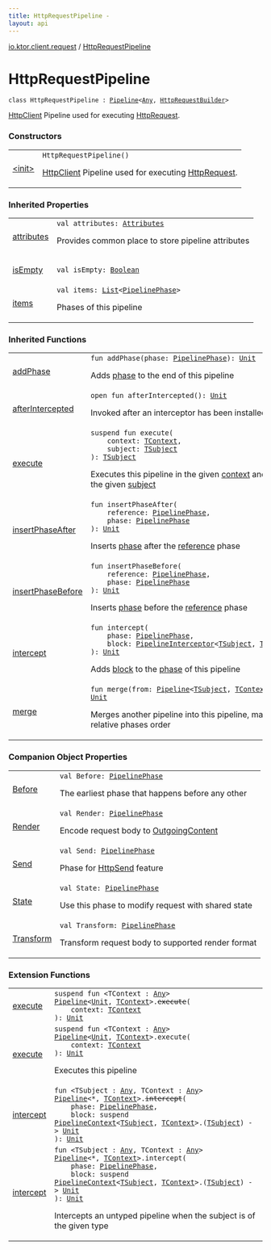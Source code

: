 ```yaml
---
title: HttpRequestPipeline - 
layout: api
---
```


<div class='api-docs-breadcrumbs'><a href="../index.html">io.ktor.client.request</a> / <a href="./index.html">HttpRequestPipeline</a></div>

# HttpRequestPipeline

<div class="signature"><code><span class="keyword">class </span><span class="identifier">HttpRequestPipeline</span>&nbsp;<span class="symbol">:</span>&nbsp;<a href="../../io.ktor.util.pipeline/-pipeline/index.html"><span class="identifier">Pipeline</span></a><span class="symbol">&lt;</span><a href="https://kotlinlang.org/api/latest/jvm/stdlib/kotlin/-any/index.html"><span class="identifier">Any</span></a><span class="symbol">,</span>&nbsp;<a href="../-http-request-builder/index.html"><span class="identifier">HttpRequestBuilder</span></a><span class="symbol">&gt;</span></code></div>

<a href="../../io.ktor.client/-http-client/index.html">HttpClient</a> Pipeline used for executing <a href="../-http-request/index.html">HttpRequest</a>.

### Constructors

<table class="api-docs-table">
<tbody>
<tr>
<td markdown="1">

<a href="-init-.html">&lt;init&gt;</a>


</td>
<td markdown="1">
<div class="signature"><code><span class="identifier">HttpRequestPipeline</span><span class="symbol">(</span><span class="symbol">)</span></code></div>

<a href="../../io.ktor.client/-http-client/index.html">HttpClient</a> Pipeline used for executing <a href="../-http-request/index.html">HttpRequest</a>.


</td>
</tr>
</tbody>
</table>

### Inherited Properties

<table class="api-docs-table">
<tbody>
<tr>
<td markdown="1">

<a href="../../io.ktor.util.pipeline/-pipeline/attributes.html">attributes</a>


</td>
<td markdown="1">
<div class="signature"><code><span class="keyword">val </span><span class="identifier">attributes</span><span class="symbol">: </span><a href="../../io.ktor.util/-attributes/index.html"><span class="identifier">Attributes</span></a></code></div>

Provides common place to store pipeline attributes


</td>
</tr>
<tr>
<td markdown="1">

<a href="../../io.ktor.util.pipeline/-pipeline/is-empty.html">isEmpty</a>


</td>
<td markdown="1">
<div class="signature"><code><span class="keyword">val </span><span class="identifier">isEmpty</span><span class="symbol">: </span><a href="https://kotlinlang.org/api/latest/jvm/stdlib/kotlin/-boolean/index.html"><span class="identifier">Boolean</span></a></code></div>

</td>
</tr>
<tr>
<td markdown="1">

<a href="../../io.ktor.util.pipeline/-pipeline/items.html">items</a>


</td>
<td markdown="1">
<div class="signature"><code><span class="keyword">val </span><span class="identifier">items</span><span class="symbol">: </span><a href="https://kotlinlang.org/api/latest/jvm/stdlib/kotlin.collections/-list/index.html"><span class="identifier">List</span></a><span class="symbol">&lt;</span><a href="../../io.ktor.util.pipeline/-pipeline-phase/index.html"><span class="identifier">PipelinePhase</span></a><span class="symbol">&gt;</span></code></div>

Phases of this pipeline


</td>
</tr>
</tbody>
</table>

### Inherited Functions

<table class="api-docs-table">
<tbody>
<tr>
<td markdown="1">

<a href="../../io.ktor.util.pipeline/-pipeline/add-phase.html">addPhase</a>


</td>
<td markdown="1">
<div class="signature"><code><span class="keyword">fun </span><span class="identifier">addPhase</span><span class="symbol">(</span><span class="parameterName" id="io.ktor.util.pipeline.Pipeline$addPhase(io.ktor.util.pipeline.PipelinePhase)/phase">phase</span><span class="symbol">:</span>&nbsp;<a href="../../io.ktor.util.pipeline/-pipeline-phase/index.html"><span class="identifier">PipelinePhase</span></a><span class="symbol">)</span><span class="symbol">: </span><a href="https://kotlinlang.org/api/latest/jvm/stdlib/kotlin/-unit/index.html"><span class="identifier">Unit</span></a></code></div>

Adds <a href="../../io.ktor.util.pipeline/-pipeline/add-phase.html#io.ktor.util.pipeline.Pipeline$addPhase(io.ktor.util.pipeline.PipelinePhase)/phase">phase</a> to the end of this pipeline


</td>
</tr>
<tr>
<td markdown="1">

<a href="../../io.ktor.util.pipeline/-pipeline/after-intercepted.html">afterIntercepted</a>


</td>
<td markdown="1">
<div class="signature"><code><span class="keyword">open</span> <span class="keyword">fun </span><span class="identifier">afterIntercepted</span><span class="symbol">(</span><span class="symbol">)</span><span class="symbol">: </span><a href="https://kotlinlang.org/api/latest/jvm/stdlib/kotlin/-unit/index.html"><span class="identifier">Unit</span></a></code></div>

Invoked after an interceptor has been installed


</td>
</tr>
<tr>
<td markdown="1">

<a href="../../io.ktor.util.pipeline/-pipeline/execute.html">execute</a>


</td>
<td markdown="1">
<div class="signature"><code><span class="keyword">suspend</span> <span class="keyword">fun </span><span class="identifier">execute</span><span class="symbol">(</span><br/>&nbsp;&nbsp;&nbsp;&nbsp;<span class="parameterName" id="io.ktor.util.pipeline.Pipeline$execute(io.ktor.util.pipeline.Pipeline.TContext, io.ktor.util.pipeline.Pipeline.TSubject)/context">context</span><span class="symbol">:</span>&nbsp;<a href="../../io.ktor.util.pipeline/-pipeline/index.html#TContext"><span class="identifier">TContext</span></a><span class="symbol">, </span><br/>&nbsp;&nbsp;&nbsp;&nbsp;<span class="parameterName" id="io.ktor.util.pipeline.Pipeline$execute(io.ktor.util.pipeline.Pipeline.TContext, io.ktor.util.pipeline.Pipeline.TSubject)/subject">subject</span><span class="symbol">:</span>&nbsp;<a href="../../io.ktor.util.pipeline/-pipeline/index.html#TSubject"><span class="identifier">TSubject</span></a><br/><span class="symbol">)</span><span class="symbol">: </span><a href="../../io.ktor.util.pipeline/-pipeline/index.html#TSubject"><span class="identifier">TSubject</span></a></code></div>

Executes this pipeline in the given <a href="../../io.ktor.util.pipeline/-pipeline/execute.html#io.ktor.util.pipeline.Pipeline$execute(io.ktor.util.pipeline.Pipeline.TContext, io.ktor.util.pipeline.Pipeline.TSubject)/context">context</a> and with the given <a href="../../io.ktor.util.pipeline/-pipeline/execute.html#io.ktor.util.pipeline.Pipeline$execute(io.ktor.util.pipeline.Pipeline.TContext, io.ktor.util.pipeline.Pipeline.TSubject)/subject">subject</a>


</td>
</tr>
<tr>
<td markdown="1">

<a href="../../io.ktor.util.pipeline/-pipeline/insert-phase-after.html">insertPhaseAfter</a>


</td>
<td markdown="1">
<div class="signature"><code><span class="keyword">fun </span><span class="identifier">insertPhaseAfter</span><span class="symbol">(</span><br/>&nbsp;&nbsp;&nbsp;&nbsp;<span class="parameterName" id="io.ktor.util.pipeline.Pipeline$insertPhaseAfter(io.ktor.util.pipeline.PipelinePhase, io.ktor.util.pipeline.PipelinePhase)/reference">reference</span><span class="symbol">:</span>&nbsp;<a href="../../io.ktor.util.pipeline/-pipeline-phase/index.html"><span class="identifier">PipelinePhase</span></a><span class="symbol">, </span><br/>&nbsp;&nbsp;&nbsp;&nbsp;<span class="parameterName" id="io.ktor.util.pipeline.Pipeline$insertPhaseAfter(io.ktor.util.pipeline.PipelinePhase, io.ktor.util.pipeline.PipelinePhase)/phase">phase</span><span class="symbol">:</span>&nbsp;<a href="../../io.ktor.util.pipeline/-pipeline-phase/index.html"><span class="identifier">PipelinePhase</span></a><br/><span class="symbol">)</span><span class="symbol">: </span><a href="https://kotlinlang.org/api/latest/jvm/stdlib/kotlin/-unit/index.html"><span class="identifier">Unit</span></a></code></div>

Inserts <a href="../../io.ktor.util.pipeline/-pipeline/insert-phase-after.html#io.ktor.util.pipeline.Pipeline$insertPhaseAfter(io.ktor.util.pipeline.PipelinePhase, io.ktor.util.pipeline.PipelinePhase)/phase">phase</a> after the <a href="../../io.ktor.util.pipeline/-pipeline/insert-phase-after.html#io.ktor.util.pipeline.Pipeline$insertPhaseAfter(io.ktor.util.pipeline.PipelinePhase, io.ktor.util.pipeline.PipelinePhase)/reference">reference</a> phase


</td>
</tr>
<tr>
<td markdown="1">

<a href="../../io.ktor.util.pipeline/-pipeline/insert-phase-before.html">insertPhaseBefore</a>


</td>
<td markdown="1">
<div class="signature"><code><span class="keyword">fun </span><span class="identifier">insertPhaseBefore</span><span class="symbol">(</span><br/>&nbsp;&nbsp;&nbsp;&nbsp;<span class="parameterName" id="io.ktor.util.pipeline.Pipeline$insertPhaseBefore(io.ktor.util.pipeline.PipelinePhase, io.ktor.util.pipeline.PipelinePhase)/reference">reference</span><span class="symbol">:</span>&nbsp;<a href="../../io.ktor.util.pipeline/-pipeline-phase/index.html"><span class="identifier">PipelinePhase</span></a><span class="symbol">, </span><br/>&nbsp;&nbsp;&nbsp;&nbsp;<span class="parameterName" id="io.ktor.util.pipeline.Pipeline$insertPhaseBefore(io.ktor.util.pipeline.PipelinePhase, io.ktor.util.pipeline.PipelinePhase)/phase">phase</span><span class="symbol">:</span>&nbsp;<a href="../../io.ktor.util.pipeline/-pipeline-phase/index.html"><span class="identifier">PipelinePhase</span></a><br/><span class="symbol">)</span><span class="symbol">: </span><a href="https://kotlinlang.org/api/latest/jvm/stdlib/kotlin/-unit/index.html"><span class="identifier">Unit</span></a></code></div>

Inserts <a href="../../io.ktor.util.pipeline/-pipeline/insert-phase-before.html#io.ktor.util.pipeline.Pipeline$insertPhaseBefore(io.ktor.util.pipeline.PipelinePhase, io.ktor.util.pipeline.PipelinePhase)/phase">phase</a> before the <a href="../../io.ktor.util.pipeline/-pipeline/insert-phase-before.html#io.ktor.util.pipeline.Pipeline$insertPhaseBefore(io.ktor.util.pipeline.PipelinePhase, io.ktor.util.pipeline.PipelinePhase)/reference">reference</a> phase


</td>
</tr>
<tr>
<td markdown="1">

<a href="../../io.ktor.util.pipeline/-pipeline/intercept.html">intercept</a>


</td>
<td markdown="1">
<div class="signature"><code><span class="keyword">fun </span><span class="identifier">intercept</span><span class="symbol">(</span><br/>&nbsp;&nbsp;&nbsp;&nbsp;<span class="parameterName" id="io.ktor.util.pipeline.Pipeline$intercept(io.ktor.util.pipeline.PipelinePhase, kotlin.SuspendFunction2((io.ktor.util.pipeline.PipelineContext((io.ktor.util.pipeline.Pipeline.TSubject, io.ktor.util.pipeline.Pipeline.TContext)), , kotlin.Unit)))/phase">phase</span><span class="symbol">:</span>&nbsp;<a href="../../io.ktor.util.pipeline/-pipeline-phase/index.html"><span class="identifier">PipelinePhase</span></a><span class="symbol">, </span><br/>&nbsp;&nbsp;&nbsp;&nbsp;<span class="parameterName" id="io.ktor.util.pipeline.Pipeline$intercept(io.ktor.util.pipeline.PipelinePhase, kotlin.SuspendFunction2((io.ktor.util.pipeline.PipelineContext((io.ktor.util.pipeline.Pipeline.TSubject, io.ktor.util.pipeline.Pipeline.TContext)), , kotlin.Unit)))/block">block</span><span class="symbol">:</span>&nbsp;<a href="../../io.ktor.util.pipeline/-pipeline-interceptor.html"><span class="identifier">PipelineInterceptor</span></a><span class="symbol">&lt;</span><a href="../../io.ktor.util.pipeline/-pipeline/index.html#TSubject"><span class="identifier">TSubject</span></a><span class="symbol">,</span>&nbsp;<a href="../../io.ktor.util.pipeline/-pipeline/index.html#TContext"><span class="identifier">TContext</span></a><span class="symbol">&gt;</span><br/><span class="symbol">)</span><span class="symbol">: </span><a href="https://kotlinlang.org/api/latest/jvm/stdlib/kotlin/-unit/index.html"><span class="identifier">Unit</span></a></code></div>

Adds <a href="../../io.ktor.util.pipeline/-pipeline/intercept.html#io.ktor.util.pipeline.Pipeline$intercept(io.ktor.util.pipeline.PipelinePhase, kotlin.SuspendFunction2((io.ktor.util.pipeline.PipelineContext((io.ktor.util.pipeline.Pipeline.TSubject, io.ktor.util.pipeline.Pipeline.TContext)), , kotlin.Unit)))/block">block</a> to the <a href="../../io.ktor.util.pipeline/-pipeline/intercept.html#io.ktor.util.pipeline.Pipeline$intercept(io.ktor.util.pipeline.PipelinePhase, kotlin.SuspendFunction2((io.ktor.util.pipeline.PipelineContext((io.ktor.util.pipeline.Pipeline.TSubject, io.ktor.util.pipeline.Pipeline.TContext)), , kotlin.Unit)))/phase">phase</a> of this pipeline


</td>
</tr>
<tr>
<td markdown="1">

<a href="../../io.ktor.util.pipeline/-pipeline/merge.html">merge</a>


</td>
<td markdown="1">
<div class="signature"><code><span class="keyword">fun </span><span class="identifier">merge</span><span class="symbol">(</span><span class="parameterName" id="io.ktor.util.pipeline.Pipeline$merge(io.ktor.util.pipeline.Pipeline((io.ktor.util.pipeline.Pipeline.TSubject, io.ktor.util.pipeline.Pipeline.TContext)))/from">from</span><span class="symbol">:</span>&nbsp;<a href="../../io.ktor.util.pipeline/-pipeline/index.html"><span class="identifier">Pipeline</span></a><span class="symbol">&lt;</span><a href="../../io.ktor.util.pipeline/-pipeline/index.html#TSubject"><span class="identifier">TSubject</span></a><span class="symbol">,</span>&nbsp;<a href="../../io.ktor.util.pipeline/-pipeline/index.html#TContext"><span class="identifier">TContext</span></a><span class="symbol">&gt;</span><span class="symbol">)</span><span class="symbol">: </span><a href="https://kotlinlang.org/api/latest/jvm/stdlib/kotlin/-unit/index.html"><span class="identifier">Unit</span></a></code></div>

Merges another pipeline into this pipeline, maintaining relative phases order


</td>
</tr>
</tbody>
</table>

### Companion Object Properties

<table class="api-docs-table">
<tbody>
<tr>
<td markdown="1">

<a href="-before.html">Before</a>


</td>
<td markdown="1">
<div class="signature"><code><span class="keyword">val </span><span class="identifier">Before</span><span class="symbol">: </span><a href="../../io.ktor.util.pipeline/-pipeline-phase/index.html"><span class="identifier">PipelinePhase</span></a></code></div>

The earliest phase that happens before any other


</td>
</tr>
<tr>
<td markdown="1">

<a href="-render.html">Render</a>


</td>
<td markdown="1">
<div class="signature"><code><span class="keyword">val </span><span class="identifier">Render</span><span class="symbol">: </span><a href="../../io.ktor.util.pipeline/-pipeline-phase/index.html"><span class="identifier">PipelinePhase</span></a></code></div>

Encode request body to <a href="#">OutgoingContent</a>


</td>
</tr>
<tr>
<td markdown="1">

<a href="-send.html">Send</a>


</td>
<td markdown="1">
<div class="signature"><code><span class="keyword">val </span><span class="identifier">Send</span><span class="symbol">: </span><a href="../../io.ktor.util.pipeline/-pipeline-phase/index.html"><span class="identifier">PipelinePhase</span></a></code></div>

Phase for <a href="#">HttpSend</a> feature


</td>
</tr>
<tr>
<td markdown="1">

<a href="-state.html">State</a>


</td>
<td markdown="1">
<div class="signature"><code><span class="keyword">val </span><span class="identifier">State</span><span class="symbol">: </span><a href="../../io.ktor.util.pipeline/-pipeline-phase/index.html"><span class="identifier">PipelinePhase</span></a></code></div>

Use this phase to modify request with shared state


</td>
</tr>
<tr>
<td markdown="1">

<a href="-transform.html">Transform</a>


</td>
<td markdown="1">
<div class="signature"><code><span class="keyword">val </span><span class="identifier">Transform</span><span class="symbol">: </span><a href="../../io.ktor.util.pipeline/-pipeline-phase/index.html"><span class="identifier">PipelinePhase</span></a></code></div>

Transform request body to supported render format


</td>
</tr>
</tbody>
</table>

### Extension Functions

<table class="api-docs-table">
<tbody>
<tr>
<td markdown="1">

<a href="../../io.ktor.pipeline/execute.html">execute</a>


</td>
<td markdown="1">
<div class="signature"><code><span class="keyword">suspend</span> <span class="keyword">fun </span><span class="symbol">&lt;</span><span class="identifier">TContext</span>&nbsp;<span class="symbol">:</span>&nbsp;<a href="https://kotlinlang.org/api/latest/jvm/stdlib/kotlin/-any/index.html"><span class="identifier">Any</span></a><span class="symbol">&gt;</span> <a href="../../io.ktor.pipeline/-pipeline.html"><span class="identifier">Pipeline</span></a><span class="symbol">&lt;</span><a href="https://kotlinlang.org/api/latest/jvm/stdlib/kotlin/-unit/index.html"><span class="identifier">Unit</span></a><span class="symbol">,</span>&nbsp;<a href="../../io.ktor.pipeline/execute.html#TContext"><span class="identifier">TContext</span></a><span class="symbol">&gt;</span><span class="symbol">.</span><s><span class="identifier">execute</span></s><span class="symbol">(</span><br/>&nbsp;&nbsp;&nbsp;&nbsp;<span class="parameterName" id="io.ktor.pipeline$execute(io.ktor.util.pipeline.Pipeline((kotlin.Unit, io.ktor.pipeline.execute.TContext)), io.ktor.pipeline.execute.TContext)/context">context</span><span class="symbol">:</span>&nbsp;<a href="../../io.ktor.pipeline/execute.html#TContext"><span class="identifier">TContext</span></a><br/><span class="symbol">)</span><span class="symbol">: </span><a href="https://kotlinlang.org/api/latest/jvm/stdlib/kotlin/-unit/index.html"><span class="identifier">Unit</span></a></code></div>

</td>
</tr>
<tr>
<td markdown="1">

<a href="../../io.ktor.util.pipeline/execute.html">execute</a>


</td>
<td markdown="1">
<div class="signature"><code><span class="keyword">suspend</span> <span class="keyword">fun </span><span class="symbol">&lt;</span><span class="identifier">TContext</span>&nbsp;<span class="symbol">:</span>&nbsp;<a href="https://kotlinlang.org/api/latest/jvm/stdlib/kotlin/-any/index.html"><span class="identifier">Any</span></a><span class="symbol">&gt;</span> <a href="../../io.ktor.util.pipeline/-pipeline/index.html"><span class="identifier">Pipeline</span></a><span class="symbol">&lt;</span><a href="https://kotlinlang.org/api/latest/jvm/stdlib/kotlin/-unit/index.html"><span class="identifier">Unit</span></a><span class="symbol">,</span>&nbsp;<a href="../../io.ktor.util.pipeline/execute.html#TContext"><span class="identifier">TContext</span></a><span class="symbol">&gt;</span><span class="symbol">.</span><span class="identifier">execute</span><span class="symbol">(</span><br/>&nbsp;&nbsp;&nbsp;&nbsp;<span class="parameterName" id="io.ktor.util.pipeline$execute(io.ktor.util.pipeline.Pipeline((kotlin.Unit, io.ktor.util.pipeline.execute.TContext)), io.ktor.util.pipeline.execute.TContext)/context">context</span><span class="symbol">:</span>&nbsp;<a href="../../io.ktor.util.pipeline/execute.html#TContext"><span class="identifier">TContext</span></a><br/><span class="symbol">)</span><span class="symbol">: </span><a href="https://kotlinlang.org/api/latest/jvm/stdlib/kotlin/-unit/index.html"><span class="identifier">Unit</span></a></code></div>

Executes this pipeline


</td>
</tr>
<tr>
<td markdown="1">

<a href="../../io.ktor.pipeline/intercept.html">intercept</a>


</td>
<td markdown="1">
<div class="signature"><code><span class="keyword">fun </span><span class="symbol">&lt;</span><span class="identifier">TSubject</span>&nbsp;<span class="symbol">:</span>&nbsp;<a href="https://kotlinlang.org/api/latest/jvm/stdlib/kotlin/-any/index.html"><span class="identifier">Any</span></a><span class="symbol">, </span><span class="identifier">TContext</span>&nbsp;<span class="symbol">:</span>&nbsp;<a href="https://kotlinlang.org/api/latest/jvm/stdlib/kotlin/-any/index.html"><span class="identifier">Any</span></a><span class="symbol">&gt;</span> <a href="../../io.ktor.pipeline/-pipeline.html"><span class="identifier">Pipeline</span></a><span class="symbol">&lt;</span><span class="identifier">*</span><span class="symbol">,</span>&nbsp;<a href="../../io.ktor.pipeline/intercept.html#TContext"><span class="identifier">TContext</span></a><span class="symbol">&gt;</span><span class="symbol">.</span><s><span class="identifier">intercept</span></s><span class="symbol">(</span><br/>&nbsp;&nbsp;&nbsp;&nbsp;<span class="parameterName" id="io.ktor.pipeline$intercept(io.ktor.util.pipeline.Pipeline((kotlin.Any, io.ktor.pipeline.intercept.TContext)), io.ktor.util.pipeline.PipelinePhase, kotlin.SuspendFunction2((io.ktor.util.pipeline.PipelineContext((io.ktor.pipeline.intercept.TSubject, io.ktor.pipeline.intercept.TContext)), , kotlin.Unit)))/phase">phase</span><span class="symbol">:</span>&nbsp;<a href="../../io.ktor.pipeline/-pipeline-phase.html"><span class="identifier">PipelinePhase</span></a><span class="symbol">, </span><br/>&nbsp;&nbsp;&nbsp;&nbsp;<span class="parameterName" id="io.ktor.pipeline$intercept(io.ktor.util.pipeline.Pipeline((kotlin.Any, io.ktor.pipeline.intercept.TContext)), io.ktor.util.pipeline.PipelinePhase, kotlin.SuspendFunction2((io.ktor.util.pipeline.PipelineContext((io.ktor.pipeline.intercept.TSubject, io.ktor.pipeline.intercept.TContext)), , kotlin.Unit)))/block">block</span><span class="symbol">:</span>&nbsp;<span class="keyword">suspend </span><a href="../../io.ktor.pipeline/-pipeline-context.html"><span class="identifier">PipelineContext</span></a><span class="symbol">&lt;</span><a href="../../io.ktor.pipeline/intercept.html#TSubject"><span class="identifier">TSubject</span></a><span class="symbol">,</span>&nbsp;<a href="../../io.ktor.pipeline/intercept.html#TContext"><span class="identifier">TContext</span></a><span class="symbol">&gt;</span><span class="symbol">.</span><span class="symbol">(</span><a href="../../io.ktor.pipeline/intercept.html#TSubject"><span class="identifier">TSubject</span></a><span class="symbol">)</span>&nbsp;<span class="symbol">-&gt;</span>&nbsp;<a href="https://kotlinlang.org/api/latest/jvm/stdlib/kotlin/-unit/index.html"><span class="identifier">Unit</span></a><br/><span class="symbol">)</span><span class="symbol">: </span><a href="https://kotlinlang.org/api/latest/jvm/stdlib/kotlin/-unit/index.html"><span class="identifier">Unit</span></a></code></div>

</td>
</tr>
<tr>
<td markdown="1">

<a href="../../io.ktor.util.pipeline/intercept.html">intercept</a>


</td>
<td markdown="1">
<div class="signature"><code><span class="keyword">fun </span><span class="symbol">&lt;</span><span class="identifier">TSubject</span>&nbsp;<span class="symbol">:</span>&nbsp;<a href="https://kotlinlang.org/api/latest/jvm/stdlib/kotlin/-any/index.html"><span class="identifier">Any</span></a><span class="symbol">, </span><span class="identifier">TContext</span>&nbsp;<span class="symbol">:</span>&nbsp;<a href="https://kotlinlang.org/api/latest/jvm/stdlib/kotlin/-any/index.html"><span class="identifier">Any</span></a><span class="symbol">&gt;</span> <a href="../../io.ktor.util.pipeline/-pipeline/index.html"><span class="identifier">Pipeline</span></a><span class="symbol">&lt;</span><span class="identifier">*</span><span class="symbol">,</span>&nbsp;<a href="../../io.ktor.util.pipeline/intercept.html#TContext"><span class="identifier">TContext</span></a><span class="symbol">&gt;</span><span class="symbol">.</span><span class="identifier">intercept</span><span class="symbol">(</span><br/>&nbsp;&nbsp;&nbsp;&nbsp;<span class="parameterName" id="io.ktor.util.pipeline$intercept(io.ktor.util.pipeline.Pipeline((kotlin.Any, io.ktor.util.pipeline.intercept.TContext)), io.ktor.util.pipeline.PipelinePhase, kotlin.SuspendFunction2((io.ktor.util.pipeline.PipelineContext((io.ktor.util.pipeline.intercept.TSubject, io.ktor.util.pipeline.intercept.TContext)), , kotlin.Unit)))/phase">phase</span><span class="symbol">:</span>&nbsp;<a href="../../io.ktor.util.pipeline/-pipeline-phase/index.html"><span class="identifier">PipelinePhase</span></a><span class="symbol">, </span><br/>&nbsp;&nbsp;&nbsp;&nbsp;<span class="parameterName" id="io.ktor.util.pipeline$intercept(io.ktor.util.pipeline.Pipeline((kotlin.Any, io.ktor.util.pipeline.intercept.TContext)), io.ktor.util.pipeline.PipelinePhase, kotlin.SuspendFunction2((io.ktor.util.pipeline.PipelineContext((io.ktor.util.pipeline.intercept.TSubject, io.ktor.util.pipeline.intercept.TContext)), , kotlin.Unit)))/block">block</span><span class="symbol">:</span>&nbsp;<span class="keyword">suspend </span><a href="../../io.ktor.util.pipeline/-pipeline-context/index.html"><span class="identifier">PipelineContext</span></a><span class="symbol">&lt;</span><a href="../../io.ktor.util.pipeline/intercept.html#TSubject"><span class="identifier">TSubject</span></a><span class="symbol">,</span>&nbsp;<a href="../../io.ktor.util.pipeline/intercept.html#TContext"><span class="identifier">TContext</span></a><span class="symbol">&gt;</span><span class="symbol">.</span><span class="symbol">(</span><a href="../../io.ktor.util.pipeline/intercept.html#TSubject"><span class="identifier">TSubject</span></a><span class="symbol">)</span>&nbsp;<span class="symbol">-&gt;</span>&nbsp;<a href="https://kotlinlang.org/api/latest/jvm/stdlib/kotlin/-unit/index.html"><span class="identifier">Unit</span></a><br/><span class="symbol">)</span><span class="symbol">: </span><a href="https://kotlinlang.org/api/latest/jvm/stdlib/kotlin/-unit/index.html"><span class="identifier">Unit</span></a></code></div>

Intercepts an untyped pipeline when the subject is of the given type


</td>
</tr>
</tbody>
</table>
